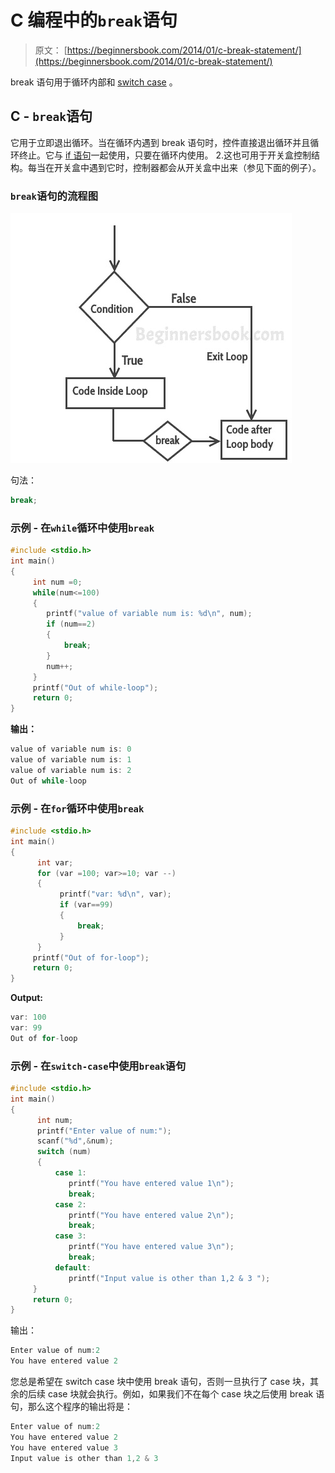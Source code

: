 # C 编程中的`break`语句

> 原文： [https://beginnersbook.com/2014/01/c-break-statement/](https://beginnersbook.com/2014/01/c-break-statement/)

break 语句用于循环内部和 [switch case](https://beginnersbook.com/2014/01/switch-case-statements-in-c/) 。

## C - `break`语句

它用于立即退出循环。当在循环内遇到 break 语句时，控件直接退出循环并且循环终止。它与 [if 语句](https://beginnersbook.com/2014/01/c-if-statement/)一起使用，只要在循环内使用。
2.这也可用于开关盒控制结构。每当在开关盒中遇到它时，控制器都会从开关盒中出来（参见下面的例子）。

### `break`语句的流程图

![C break statement](img/8e0a061ca0f4b94b5e93522729aa4787.jpg)

句法：

```c
break;
```

### 示例 - 在`while`循环中使用`break`

```c
#include <stdio.h>
int main()
{
     int num =0;
     while(num<=100)
     {
        printf("value of variable num is: %d\n", num);
        if (num==2)
        {
            break;
        }
        num++;
     }
     printf("Out of while-loop");
     return 0;
}
```

**输出：**

```c
value of variable num is: 0
value of variable num is: 1
value of variable num is: 2
Out of while-loop
```

### 示例 - 在`for`循环中使用`break`

```c
#include <stdio.h>
int main()
{
      int var;
      for (var =100; var>=10; var --)
      {
           printf("var: %d\n", var);
           if (var==99)
           {
               break;
           }
      }
     printf("Out of for-loop");
     return 0;
}

```

**Output:**

```c
var: 100
var: 99
Out of for-loop
```

### 示例 - 在`switch-case`中使用`break`语句

```c
#include <stdio.h>
int main()
{
      int num;
      printf("Enter value of num:");
      scanf("%d",&num);
      switch (num)
      {
          case 1:
             printf("You have entered value 1\n");
             break;
          case 2:
             printf("You have entered value 2\n");
             break;
          case 3:
             printf("You have entered value 3\n");
             break;
          default:
             printf("Input value is other than 1,2 & 3 ");
     }
     return 0;
}
```

输出：

```c
Enter value of num:2
You have entered value 2
```

您总是希望在 switch case 块中使用 break 语句，否则一旦执行了 case 块，其余的后续 case 块就会执行。例如，如果我们不在每个 case 块之后使用 break 语句，那么这个程序的输出将是：

```c
Enter value of num:2
You have entered value 2
You have entered value 3
Input value is other than 1,2 & 3
```